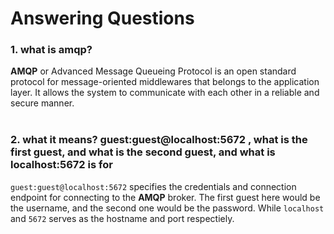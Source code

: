 # Answering Questions
### 1. what is amqp?
**AMQP** or Advanced Message Queueing Protocol is an open standard protocol for message-oriented middlewares that belongs to the application layer. It allows the system to communicate with each other in a reliable and secure manner.
<br>
<br>
### 2. what it means? guest:guest@localhost:5672 , what is the first guest, and what is the second guest, and what is localhost:5672 is for
`guest:guest@localhost:5672` specifies the credentials and connection endpoint for connecting to the **AMQP** broker. The first guest here would be the username, and the second one would be the password. While `localhost` and `5672` serves as the hostname and port respectiely.  